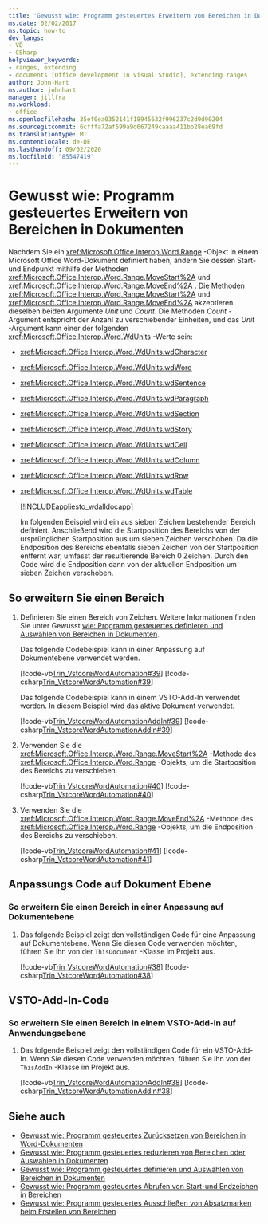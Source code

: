 ```yaml
---
title: 'Gewusst wie: Programm gesteuertes Erweitern von Bereichen in Dokumenten'
ms.date: 02/02/2017
ms.topic: how-to
dev_langs:
- VB
- CSharp
helpviewer_keywords:
- ranges, extending
- documents [Office development in Visual Studio], extending ranges
author: John-Hart
ms.author: johnhart
manager: jillfra
ms.workload:
- office
ms.openlocfilehash: 35ef0ea0352141f18945632f996237c2d9d90204
ms.sourcegitcommit: 6cfffa72af599a9d667249caaaa411bb28ea69fd
ms.translationtype: MT
ms.contentlocale: de-DE
ms.lasthandoff: 09/02/2020
ms.locfileid: "85547419"
---
```

# <a name="how-to-programmatically-extend-ranges-in-documents"></a>Gewusst wie: Programm gesteuertes Erweitern von Bereichen in Dokumenten
  Nachdem Sie ein <xref:Microsoft.Office.Interop.Word.Range> -Objekt in einem Microsoft Office Word-Dokument definiert haben, ändern Sie dessen Start- und Endpunkt mithilfe der Methoden <xref:Microsoft.Office.Interop.Word.Range.MoveStart%2A> und <xref:Microsoft.Office.Interop.Word.Range.MoveEnd%2A> . Die Methoden <xref:Microsoft.Office.Interop.Word.Range.MoveStart%2A> und <xref:Microsoft.Office.Interop.Word.Range.MoveEnd%2A> akzeptieren dieselben beiden Argumente *Unit* und *Count*. Die Methoden *Count* -Argument entspricht der Anzahl zu verschiebender Einheiten, und das *Unit* -Argument kann einer der folgenden <xref:Microsoft.Office.Interop.Word.WdUnits> -Werte sein:

- <xref:Microsoft.Office.Interop.Word.WdUnits.wdCharacter>

- <xref:Microsoft.Office.Interop.Word.WdUnits.wdWord>

- <xref:Microsoft.Office.Interop.Word.WdUnits.wdSentence>

- <xref:Microsoft.Office.Interop.Word.WdUnits.wdParagraph>

- <xref:Microsoft.Office.Interop.Word.WdUnits.wdSection>

- <xref:Microsoft.Office.Interop.Word.WdUnits.wdStory>

- <xref:Microsoft.Office.Interop.Word.WdUnits.wdCell>

- <xref:Microsoft.Office.Interop.Word.WdUnits.wdColumn>

- <xref:Microsoft.Office.Interop.Word.WdUnits.wdRow>

- <xref:Microsoft.Office.Interop.Word.WdUnits.wdTable>

  [!INCLUDE[appliesto_wdalldocapp](../vsto/includes/appliesto-wdalldocapp-md.md)]

  Im folgenden Beispiel wird ein aus sieben Zeichen bestehender Bereich definiert. Anschließend wird die Startposition des Bereichs von der ursprünglichen Startposition aus um sieben Zeichen verschoben. Da die Endposition des Bereichs ebenfalls sieben Zeichen von der Startposition entfernt war, umfasst der resultierende Bereich 0 Zeichen. Durch den Code wird die Endposition dann von der aktuellen Endposition um sieben Zeichen verschoben.

## <a name="to-extend-a-range"></a>So erweitern Sie einen Bereich

1. Definieren Sie einen Bereich von Zeichen. Weitere Informationen finden Sie unter Gewusst [wie: Programm gesteuertes definieren und Auswählen von Bereichen in Dokumenten](../vsto/how-to-programmatically-define-and-select-ranges-in-documents.md).

     Das folgende Codebeispiel kann in einer Anpassung auf Dokumentebene verwendet werden.

     [!code-vb[Trin_VstcoreWordAutomation#39](../vsto/codesnippet/VisualBasic/Trin_VstcoreWordAutomationVB/ThisDocument.vb#39)]
     [!code-csharp[Trin_VstcoreWordAutomation#39](../vsto/codesnippet/CSharp/Trin_VstcoreWordAutomationCS/ThisDocument.cs#39)]

     Das folgende Codebeispiel kann in einem VSTO-Add-In verwendet werden. In diesem Beispiel wird das aktive Dokument verwendet.

     [!code-vb[Trin_VstcoreWordAutomationAddIn#39](../vsto/codesnippet/VisualBasic/Trin_VstcoreWordAutomationAddIn/ThisAddIn.vb#39)]
     [!code-csharp[Trin_VstcoreWordAutomationAddIn#39](../vsto/codesnippet/CSharp/Trin_VstcoreWordAutomationAddIn/ThisAddIn.cs#39)]

2. Verwenden Sie die <xref:Microsoft.Office.Interop.Word.Range.MoveStart%2A> -Methode des <xref:Microsoft.Office.Interop.Word.Range> -Objekts, um die Startposition des Bereichs zu verschieben.

     [!code-vb[Trin_VstcoreWordAutomation#40](../vsto/codesnippet/VisualBasic/Trin_VstcoreWordAutomationVB/ThisDocument.vb#40)]
     [!code-csharp[Trin_VstcoreWordAutomation#40](../vsto/codesnippet/CSharp/Trin_VstcoreWordAutomationCS/ThisDocument.cs#40)]

3. Verwenden Sie die <xref:Microsoft.Office.Interop.Word.Range.MoveEnd%2A> -Methode des <xref:Microsoft.Office.Interop.Word.Range> -Objekts, um die Endposition des Bereichs zu verschieben.

     [!code-vb[Trin_VstcoreWordAutomation#41](../vsto/codesnippet/VisualBasic/Trin_VstcoreWordAutomationVB/ThisDocument.vb#41)]
     [!code-csharp[Trin_VstcoreWordAutomation#41](../vsto/codesnippet/CSharp/Trin_VstcoreWordAutomationCS/ThisDocument.cs#41)]

## <a name="document-level-customization-code"></a>Anpassungs Code auf Dokument Ebene

### <a name="to-extend-a-range-in-a-document-level-customization"></a>So erweitern Sie einen Bereich in einer Anpassung auf Dokumentebene

1. Das folgende Beispiel zeigt den vollständigen Code für eine Anpassung auf Dokumentebene. Wenn Sie diesen Code verwenden möchten, führen Sie ihn von der `ThisDocument` -Klasse im Projekt aus.

     [!code-vb[Trin_VstcoreWordAutomation#38](../vsto/codesnippet/VisualBasic/Trin_VstcoreWordAutomationVB/ThisDocument.vb#38)]
     [!code-csharp[Trin_VstcoreWordAutomation#38](../vsto/codesnippet/CSharp/Trin_VstcoreWordAutomationCS/ThisDocument.cs#38)]

## <a name="vsto-add-in-code"></a>VSTO-Add-In-Code

### <a name="to-extend-a-range-in-an-application-level-vsto-add-in"></a>So erweitern Sie einen Bereich in einem VSTO-Add-In auf Anwendungsebene

1. Das folgende Beispiel zeigt den vollständigen Code für ein VSTO-Add-In. Wenn Sie diesen Code verwenden möchten, führen Sie ihn von der `ThisAddIn` -Klasse im Projekt aus.

     [!code-vb[Trin_VstcoreWordAutomationAddIn#38](../vsto/codesnippet/VisualBasic/Trin_VstcoreWordAutomationAddIn/ThisAddIn.vb#38)]
     [!code-csharp[Trin_VstcoreWordAutomationAddIn#38](../vsto/codesnippet/CSharp/Trin_VstcoreWordAutomationAddIn/ThisAddIn.cs#38)]

## <a name="see-also"></a>Siehe auch
- [Gewusst wie: Programm gesteuertes Zurücksetzen von Bereichen in Word-Dokumenten](../vsto/how-to-programmatically-reset-ranges-in-word-documents.md)
- [Gewusst wie: Programm gesteuertes reduzieren von Bereichen oder Auswahlen in Dokumenten](../vsto/how-to-programmatically-collapse-ranges-or-selections-in-documents.md)
- [Gewusst wie: Programm gesteuertes definieren und Auswählen von Bereichen in Dokumenten](../vsto/how-to-programmatically-define-and-select-ranges-in-documents.md)
- [Gewusst wie: Programm gesteuertes Abrufen von Start-und Endzeichen in Bereichen](../vsto/how-to-programmatically-retrieve-start-and-end-characters-in-ranges.md)
- [Gewusst wie: Programm gesteuertes Ausschließen von Absatzmarken beim Erstellen von Bereichen](../vsto/how-to-programmatically-exclude-paragraph-marks-when-creating-ranges.md)
